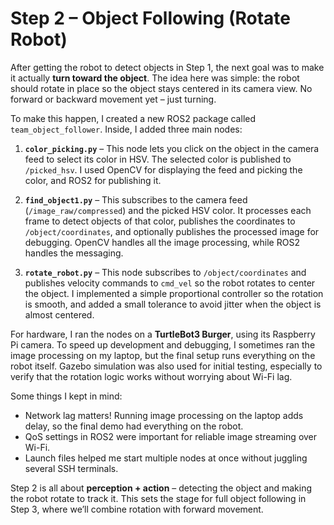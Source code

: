 # Step 2 – Object Following (Rotate Robot)

After getting the robot to detect objects in Step 1, the next goal was to make it actually **turn toward the object**. The idea here was simple: the robot should rotate in place so the object stays centered in its camera view. No forward or backward movement yet – just turning.

To make this happen, I created a new ROS2 package called `team_object_follower`. Inside, I added three main nodes:

1. **`color_picking.py`** – This node lets you click on the object in the camera feed to select its color in HSV. The selected color is published to `/picked_hsv`. I used OpenCV for displaying the feed and picking the color, and ROS2 for publishing it.

2. **`find_object1.py`** – This subscribes to the camera feed (`/image_raw/compressed`) and the picked HSV color. It processes each frame to detect objects of that color, publishes the coordinates to `/object/coordinates`, and optionally publishes the processed image for debugging. OpenCV handles all the image processing, while ROS2 handles the messaging.

3. **`rotate_robot.py`** – This node subscribes to `/object/coordinates` and publishes velocity commands to `cmd_vel` so the robot rotates to center the object. I implemented a simple proportional controller so the rotation is smooth, and added a small tolerance to avoid jitter when the object is almost centered.

For hardware, I ran the nodes on a **TurtleBot3 Burger**, using its Raspberry Pi camera. To speed up development and debugging, I sometimes ran the image processing on my laptop, but the final setup runs everything on the robot itself. Gazebo simulation was also used for initial testing, especially to verify that the rotation logic works without worrying about Wi-Fi lag.

Some things I kept in mind:
- Network lag matters! Running image processing on the laptop adds delay, so the final demo had everything on the robot.
- QoS settings in ROS2 were important for reliable image streaming over Wi-Fi.
- Launch files helped me start multiple nodes at once without juggling several SSH terminals.

Step 2 is all about **perception + action** – detecting the object and making the robot rotate to track it. This sets the stage for full object following in Step 3, where we’ll combine rotation with forward movement.
